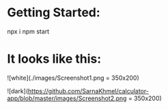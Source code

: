 # Getting Started:

npx i
npm start

# It looks like this:

![white](./images/Screenshot1.png = 350x200)

![dark](https://github.com/SarnaKhmel/calculator-app/blob/master/images/Screenshot2.png = 350x200)
